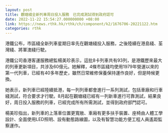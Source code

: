 ```yaml
---
layout: post
title: 觀塘綫全新列車周日投入服務　已完成測試得到政府認可
date: 2022-11-22 15:54:27.000000000 +08:00
link: https://news.rthk.hk/rthk/ch/component/k2/1676706-20221122.htm
categories: rthk
---
```


港鐵公布，市區綫全新列車星期日率先在觀塘綫投入服務，之後陸續在港島綫、荃灣綫、將軍澳綫行駛。

港鐵公司香港客運服務總監楊美珍表示，這批8卡列車共有93列，是港鐵歷來最大的列車更新項目，共涉及60億元。她解釋，4條市區綫均使用1979年營運以來的第一代列車，已經有40多年歷史，雖然日常維修保養保持運作良好，但是時候更換。

她表示，新列車已經陸續抵港，每一列列車都會進行一系列測試，包括車廠和行車綫測試，符合要求才行駛。8月起在觀塘綫已經有一列新車進行可靠測試，結果良好，周日投入服務的列車，已經完成所有所需測試，並得到政府部門認可。

楊美珍指出，新列車的上落車位置更寬敞、車廂有更多扶手裝置、座椅由人體工學設計、全面使用LED照明、設有動態路線圖，以及有智慧功能方便工程人員遙距監察運作。

